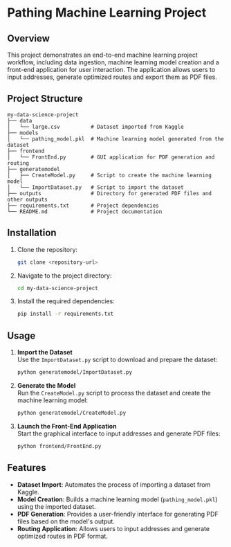 # Pathing Machine Learning Project

## Overview
This project demonstrates an end-to-end machine learning project workflow, including data ingestion, machine learning model creation and a front-end application for user interaction. The application allows users to input addresses, generate optimized routes and export them as PDF files.

## Project Structure
```
my-data-science-project
├── data
│   └── large.csv          # Dataset imported from Kaggle
├── models
│   └── pathing_model.pkl  # Machine learning model generated from the dataset
├── frontend
│   └── FrontEnd.py        # GUI application for PDF generation and routing
├── generatemodel
│   ├── CreateModel.py     # Script to create the machine learning model
│   └── ImportDataset.py   # Script to import the dataset
├── outputs                # Directory for generated PDF files and other outputs
├── requirements.txt       # Project dependencies
└── README.md              # Project documentation
```

## Installation
1. Clone the repository:
   ```bash
   git clone <repository-url>
   ```
2. Navigate to the project directory:
   ```bash
   cd my-data-science-project
   ```
3. Install the required dependencies:
   ```bash
   pip install -r requirements.txt
   ```

## Usage
1. **Import the Dataset**  
   Use the `ImportDataset.py` script to download and prepare the dataset:
   ```bash
   python generatemodel/ImportDataset.py
   ```

2. **Generate the Model**  
   Run the `CreateModel.py` script to process the dataset and create the machine learning model:
   ```bash
   python generatemodel/CreateModel.py
   ```

3. **Launch the Front-End Application**  
   Start the graphical interface to input addresses and generate PDF files:
   ```bash
   python frontend/FrontEnd.py
   ```

## Features
- **Dataset Import**: Automates the process of importing a dataset from Kaggle.
- **Model Creation**: Builds a machine learning model (`pathing_model.pkl`) using the imported dataset.
- **PDF Generation**: Provides a user-friendly interface for generating PDF files based on the model's output.
- **Routing Application**: Allows users to input addresses and generate optimized routes in PDF format.